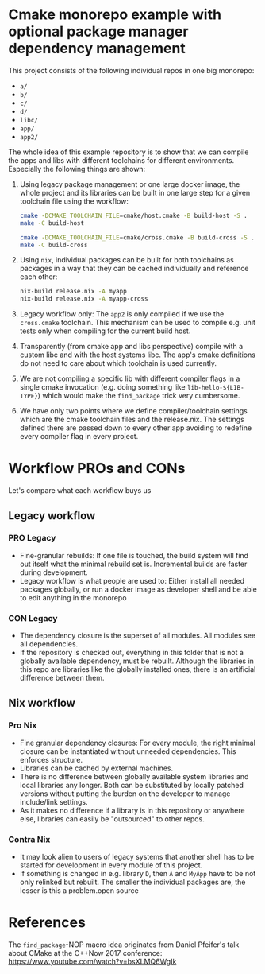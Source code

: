# Cmake monorepo example with optional package manager dependency management

This project consists of the following individual repos in one big monorepo:

- `a/`
- `b/`
- `c/`
- `d/`
- `libc/`
- `app/`
- `app2/`

The whole idea of this example repository is to show that we can compile the
apps and libs with different toolchains for different environments. Especially
the following things are shown:

1. Using legacy package management or one large docker image, the whole project
   and its libraries can be built in one large step for a given toolchain file
   using the workflow:

   ```bash
   cmake -DCMAKE_TOOLCHAIN_FILE=cmake/host.cmake -B build-host -S .
   make -C build-host

   cmake -DCMAKE_TOOLCHAIN_FILE=cmake/cross.cmake -B build-cross -S .
   make -C build-cross
   ```
2. Using `nix`, individual packages can be built for both toolchains as
   packages in a way that they can be cached individually and reference each
   other:

   ```bash
   nix-build release.nix -A myapp
   nix-build release.nix -A myapp-cross
   ```
3. Legacy workflow only: The `app2` is only compiled if we use the
   `cross.cmake` toolchain. This mechanism can be used to compile e.g. unit
   tests only when compiling for the current build host.
4. Transparently (from cmake app and libs perspective) compile with a custom
   libc and with the host systems libc. The app's cmake definitions do not need
   to care about which toolchain is used currently.
5. We are not compiling a specific lib with different compiler flags in a
   single cmake invocation (e.g. doing something like `lib-hello-${LIB-TYPE}`)
   which would make the `find_package` trick very cumbersome.
6. We have only two points where we define compiler/toolchain settings which
   are the cmake toolchain files and the release.nix. The settings defined
   there are passed down to every other app avoiding to redefine every compiler
   flag in every project.

# Workflow PROs and CONs

Let's compare what each workflow buys us

## Legacy workflow

### PRO Legacy

- Fine-granular rebuilds: If one file is touched, the build system will find out
  itself what the minimal rebuild set is. Incremental builds are faster during
  development.
- Legacy workflow is what people are used to:
  Either install all needed packages globally, or run a docker image as
  developer shell and be able to edit anything in the monorepo

### CON Legacy

- The dependency closure is the superset of all modules. All modules see all
  dependencies.
- If the repository is checked out, everything in this folder that is not a
  globally available dependency, must be rebuilt.
  Although the libraries in this repo are libraries like the globally installed
  ones, there is an artificial difference between them.

## Nix workflow

### Pro Nix

- Fine granular dependency closures: For every module, the right minimal
  closure can be instantiated without unneeded dependencies. This enforces
  structure.
- Libraries can be cached by external machines.
- There is no difference between globally available system libraries and local
  libraries any longer. Both can be substituted by locally patched versions
  without putting the burden on the developer to manage include/link settings.
- As it makes no difference if a library is in this repository or anywhere else,
  libraries can easily be "outsourced" to other repos.

### Contra Nix

- It may look alien to users of legacy systems that another shell has to be
  started for development in every module of this project.
- If something is changed in e.g. library `D`, then `A` and `MyApp` have to be
  not only relinked but rebuilt. The smaller the individual packages are, the
  lesser is this a problem.open source

# References

The `find_package`-NOP macro idea originates from Daniel Pfeifer's talk about
CMake at the C++Now 2017 conference:
https://www.youtube.com/watch?v=bsXLMQ6WgIk
